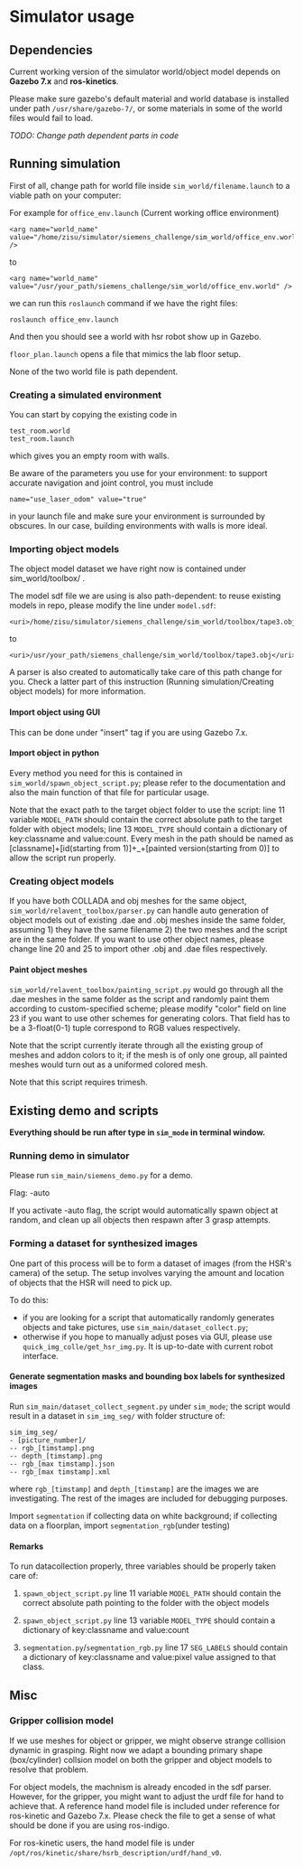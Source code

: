 # Simulator usage

## Dependencies

Current working version of the simulator world/object model depends on **Gazebo 7.x** and **ros-kinetics**.

Please make sure gazebo's default material and world database is installed under path `/usr/share/gazebo-7/`, or some materials in some of the world files would fail to load.

*TODO: Change path dependent parts in code*

## Running simulation

First of all, change path for world file inside `sim_world/filename.launch` to a viable path on your computer:

For example for `office_env.launch` (Current working office environment)
```
<arg name="world_name" value="/home/zisu/simulator/siemens_challenge/sim_world/office_env.world" />
```
to 
```
<arg name="world_name" value="/usr/your_path/siemens_challenge/sim_world/office_env.world" />
```

we can run this `roslaunch` command if we have the right files:

```
roslaunch office_env.launch
```

And then you should see a world with hsr robot show up in Gazebo.

`floor_plan.launch` opens a file that mimics the lab floor setup.

None of the two world file is path dependent. 

### Creating a simulated environment

You can start by copying the existing code in 

```
test_room.world
test_room.launch
```

which gives you an empty room with walls. 

Be aware of the parameters you use for your environment: to support accurate navigation and joint control, you must include
```
name="use_laser_odom" value="true"
```
in your launch file and make sure your environment is surrounded by obscures. In our case, building environments with walls is more ideal.

### Importing object models

The object model dataset we have right now is contained under sim_world/toolbox/ .

The model sdf file we are using is also path-dependent: to reuse existing models in repo, please modify the line under `model.sdf`:

```
<uri>/home/zisu/simulator/siemens_challenge/sim_world/toolbox/tape3.obj</uri>
```
to
```
<uri>/usr/your_path/siemens_challenge/sim_world/toolbox/tape3.obj</uri>
```

A parser is also created to automatically take care of this path change for you. Check a latter part of this instruction (Running simulation/Creating object models) for more information.

#### Import object using GUI

This can be done under "insert" tag if you are using Gazebo 7.x.

#### Import object in python

Every method you need for this is contained in `sim_world/spawn_object_script.py`; please refer to the documentation and also the main function of that file for particular usage.

Note that the exact path to the target object folder to use the script: line 11 variable `MODEL_PATH` should contain the correct absolute path to the target folder with object models; line 13 `MODEL_TYPE` should contain a dictionary of key:classname and value:count. Every mesh in the path should be named as [classname]+[id(starting from 1)]+_+[painted version(starting from 0)] to allow the script run properly. 

### Creating object models

If you have both COLLADA and obj meshes for the same object, `sim_world/relavent_toolbox/parser.py` can handle auto generation of object models out of existing .dae and .obj meshes inside the same folder, assuming 1) they have the same filename 2) the two meshes and the script are in the same folder. If you want to use other object names, please change line 20 and 25 to import other .obj and .dae files respectively.

#### Paint object meshes

`sim_world/relavent_toolbox/painting_script.py` would go through all the .dae meshes in the same folder as the script and randomly paint them according to custom-specified scheme; please modify "color" field on line 23 if you want to use other schemes for generating colors. That field has to be a 3-float(0-1) tuple correspond to RGB values respectively. 

Note that the script currently iterate through all the existing group of meshes and addon colors to it; if the mesh is of only one group, all painted meshes would turn out as a uniformed colored mesh.

Note that this script requires trimesh. 

## Existing demo and scripts

**Everything should be run after type in `sim_mode` in terminal window.**

### Running demo in simulator

Please run `sim_main/siemens_demo.py` for a demo.

Flag: -auto

If you activate -auto flag, the script would automatically spawn object at random, and clean up all objects then respawn after 3 grasp attempts.


### Forming a dataset for synthesized images

One part of this process will be to form a dataset of images (from the HSR's
camera) of the setup. The setup involves varying the amount and location of
objects that the HSR will need to pick up.

To do this:
  - if you are looking for a script that automatically randomly generates objects and take pictures, use `sim_main/dataset_collect.py`;
  - otherwise if you hope to manually adjust poses via GUI, please use `quick_img_colle/get_hsr_img.py`. It is up-to-date with current robot interface. 

#### Generate segmentation masks and bounding box labels for synthesized images

Run `sim_main/dataset_collect_segment.py` under `sim_mode`; the script would result in a dataset in `sim_img_seg/` with folder structure of:
```
sim_img_seg/
- [picture_number]/
-- rgb_[timstamp].png
-- depth_[timstamp].png
-- rgb_[max timstamp].json
-- rgb_[max timstamp].xml
```
where `rgb_[timstamp]` and `depth_[timstamp]` are the images we are investigating. The rest of the images are included for debugging purposes.

Import `segmentation` if collecting data on white background; if collecting data on a floorplan, import `segmentation_rgb`(under testing)

#### Remarks

To run datacollection properly, three variables should be properly taken care of: 

1. `spawn_object_script.py` line 11 variable `MODEL_PATH` should contain the correct absolute path pointing to the folder with the object models

2. `spawn_object_script.py` line 13 variable `MODEL_TYPE` should contain a dictionary of key:classname and value:count

3. `segmentation.py`/`segmentation_rgb.py` line 17 `SEG_LABELS` should contain a dictionary of key:classname and value:pixel value assigned to that class.



## Misc

### Gripper collision model

If we use meshes for object or gripper, we might observe strange collision dynamic in grasping. Right now we adapt a bounding primary shape (box/cylinder) collsion model on both the gripper and object models to resolve that problem.

For object models, the machnism is already encoded in the sdf parser. However, for the gripper, you might want to adjust the urdf file for hand to achieve that. A reference hand model file is included under reference for ros-kinetic and Gazebo 7.x. Please check the file to get a sense of what should be done if you are using ros-indigo.

For ros-kinetic users, the hand model file is under `/opt/ros/kinetic/share/hsrb_description/urdf/hand_v0`.